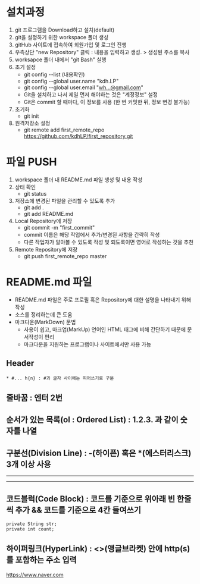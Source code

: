 # 설치과정
1. git 프로그램을 Download하고 설치(default)
2. git을 설정하기 위한 workspace 폴더 생성
3. gitHub 사이트에 접속하여 회원가입 및 로그인 진행
4. 우측상단 "new Repository" 클릭
	: 내용을 입력하고 생성. > 생성된 주소를 복사
5. worksapce 폴더 내에서 "git Bash" 실행
6. 초기 설정
	- git  config --list (내용확인)
	- git config --global user.name "kdh.LP"
	- git config --global user.email "wh...@gmail.com"
	- Git을 설치하고 나서 제일 먼저 해야하는 것은 "계정정보" 설정
	- Git은 commit 할 때마다, 이 정보를 사용
	(한 번 커밋한 뒤, 정보 변경 불가능)
7. 초기화
	- git init
8. 원격저장소 설정
	- git remote add first_remote_repo https://github.com/kdhLP/first_repository.git


# 파일 PUSH

1. workspace 폴더 내 README.md 파일 생성 및 내용 작성
2. 상태 확인
	- git status
3. 저장소에 변경된 파일을 관리할 수 있도록 추가
	- git add .
	- git add README.md
4. Local Repository에 저장
	- git commit -m "first_commit"
	- commit 이름은 해당 작업에서 추가/변경된 사항을 간략히 작성
	- 다른 작업자가 알아볼 수 있도록 작성 및 되도록이면 영어로 작성하는 것을 추천
5. Remote Repository에 저장
	- git push first_remote_repo master 


# README.md 파일

* README.md 파일은 주로 프로필 혹은 Repository에 대한 설명을 나타내기 위해 작성
* 소스를 정리하는데 큰 도움
* 마크다운(MarkDown) 문법
	- 사용이 쉽고, 마크업(MarkUp) 언어인 HTML 태그에 비해 간단하기 때문에 문서작성이 편리
	- 마크다운을 지원하는 프로그램이나 사이트에서만 사용 가능
## Header
	* #... h{n} : #과 글자 사이에는 띄어쓰기로 구분

## 줄바꿈 : 엔터 2번

## 순서가 있는 목록(ol : Ordered List) : 1.2.3. 과 같이 숫자를 나열

## 구분선(Division Line) : -(하이픈) 혹은 *(에스터리스크) 3개 이상 사용
***

---

## 코드블럭(Code Block) : 코드를 기준으로 위아래 빈 한줄씩 추가 && 코드를 기준으로 4칸 들여쓰기

	private String str;
	private int count;

## 하이퍼링크(HyperLink) : <>(앵글브라켓) 안에 http(s)를 포함하는 주소 입력 
<https://www.naver.com>